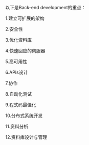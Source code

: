 

以下是Back-end development的重点：

1.建立可扩展的架构

2.安全性

3.优化资料库

4.快速回应的伺服器

5.高可用性

6.APIs设计

7.协作

8.自动化测试

9.程式码最佳化

10.分布式系统开发

11.资料分析

12.资料库设计与管理